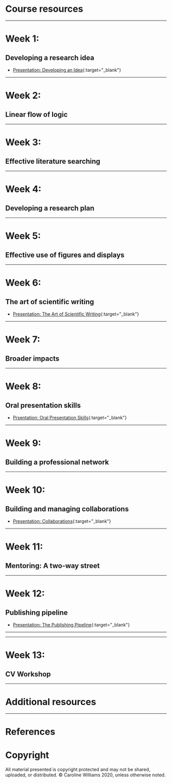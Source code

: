 # Course resources
***
# Week 1: 
## Developing a research idea
* [Presentation: Developing an Idea](files/presentations/Week01_DevelopingAnIdea.pdf){:target="_blank"}

***
# Week 2: 
## Linear flow of logic
***
# Week 3: 
## Effective literature searching
***
# Week 4: 
## Developing a research plan
***
# Week 5: 
## Effective use of figures and displays
***
# Week 6: 
## The art of scientific writing
* [Presentation: The Art of Scientific Writing](files/presentations/Week06_TheArtofScientificWriting.pdf){:target="_blank"}

***
# Week 7: 
## Broader impacts
***
# Week 8: 
## Oral presentation skills
 * [Prsentation: Oral Presentation Skills](files/presentations/Week8_OralPresentations.pdf){:target="_blank"} 
 
***
# Week 9: 
## Building a professional network
***
# Week 10: 
## Building and managing collaborations
* [Presentation: Collaborations](files/presentations/Week10_Collaborations.pdf){:target="_blank"}

***
# Week 11: 
## Mentoring: A two-way street
***
# Week 12: 
## Publishing pipeline
* [Presentation: The Publishing Pipeline](files/presentations/Week12_PeerReview.pdf){:target="_blank"}

***
***
# Week 13: 
## CV Workshop

***
# Additional resources

***
# References


# Copyright
All material presented is copyright protected and may not be shared, uploaded, or distributed. &copy; Caroline Williams 2020, unless otherwise noted. 







